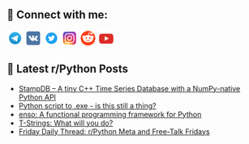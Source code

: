 ## 🔎 Connect with me:
[<img src="https://github.com/bullbesh/bullbesh/blob/main/images/Telegram.png" width="32" height="32" />](https://t.me/bullbesh)
[<img src="https://github.com/bullbesh/bullbesh/blob/main/images/VK.png" width="32" height="32" />](https://vk.com/bullbesh)
[<img src="https://github.com/bullbesh/bullbesh/blob/main/images/Twitter.png" width="32" height="32" />](https://twitter.com/bullbesh1)
[<img src="https://github.com/bullbesh/bullbesh/blob/main/images/Instagram.png" width="32" height="32" />](https://www.instagram.com/bullbesh)
[<img src="https://github.com/bullbesh/bullbesh/blob/main/images/Reddit.png" width="32" height="32" />](https://www.reddit.com/user/bullbesh)
[<img src="https://github.com/bullbesh/bullbesh/blob/main/images/YouTube.png" width="32" height="32" />](https://www.youtube.com/channel/UCtfjRs6uzgq5mfm8S06WTcg)

## 📕 Latest r/Python Posts
<!-- BLOG-POST-LIST:START -->
- [StampDB – A tiny C++ Time Series Database with a NumPy-native Python API](https://www.reddit.com/r/Python/comments/1nkvz9d/stampdb_a_tiny_c_time_series_database_with_a/)
- [Python script to .exe - is this still a thing?](https://www.reddit.com/r/Python/comments/1nkttgm/python_script_to_exe_is_this_still_a_thing/)
- [enso: A functional programming framework for Python](https://www.reddit.com/r/Python/comments/1nksvm0/enso_a_functional_programming_framework_for_python/)
- [T-Strings: What will you do?](https://www.reddit.com/r/Python/comments/1nkq8pt/tstrings_what_will_you_do/)
- [Friday Daily Thread: r/Python Meta and Free-Talk Fridays](https://www.reddit.com/r/Python/comments/1nkohvq/friday_daily_thread_rpython_meta_and_freetalk/)
<!-- BLOG-POST-LIST:END -->
